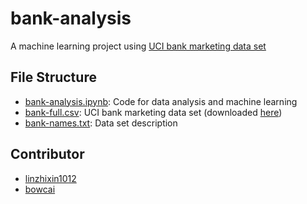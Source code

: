 # bank-analysis
A machine learning project using [UCI bank marketing data set](http://archive.ics.uci.edu/ml/datasets/Bank+Marketing)

## File Structure
- [bank-analysis.ipynb](/bank-analysis.ipynb): Code for data analysis and machine learning
- [bank-full.csv](/bank-full.csv): UCI bank marketing data set (downloaded [here](http://archive.ics.uci.edu/ml/datasets/Bank+Marketing))
- [bank-names.txt](/bank-names.txt): Data set description

## Contributor
- [linzhixin1012](https://github.com/linzhixin1012)
- [bowcai](https://github.com/bowcai)
